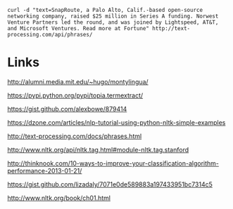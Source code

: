 ```
curl -d "text=SnapRoute, a Palo Alto, Calif.-based open-source networking company, raised $25 million in Series A funding. Norwest Venture Partners led the round, and was joined by Lightspeed, AT&T, and Microsoft Ventures. Read more at Fortune" http://text-processing.com/api/phrases/
```


# Links

http://alumni.media.mit.edu/~hugo/montylingua/

https://pypi.python.org/pypi/topia.termextract/

https://gist.github.com/alexbowe/879414

https://dzone.com/articles/nlp-tutorial-using-python-nltk-simple-examples

http://text-processing.com/docs/phrases.html

http://www.nltk.org/api/nltk.tag.html#module-nltk.tag.stanford

http://thinknook.com/10-ways-to-improve-your-classification-algorithm-performance-2013-01-21/

https://gist.github.com/lizadaly/7071e0de589883a197433951bc7314c5

http://www.nltk.org/book/ch01.html
